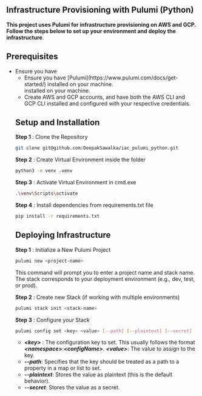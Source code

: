 ## Infrastructure Provisioning with Pulumi (Python)

**This project uses Pulumi for infrastructure provisioning on AWS and GCP. Follow the steps below to set up your environment and deploy the infrastructure**.

## Prerequisites

<ul>
<li> Ensure you have <ul>
<li> Ensure you have [Pulumi](https://www.pulumi.com/docs/get-started/) installed on your machine.</li> installed on your machine.</li>

<li>Create AWS and GCP accounts, and have both the AWS CLI and GCP CLI installed and configured with your respective credentials.</li>
</ul>

## Setup and Installation

**Step 1** : Clone the Repository
```bash
git clone git@github.com:DeepakSawalka/iac_pulumi_python.git
```
**Step 2** : Create Virtual Environment inside the folder
```bash
python3 -m venv .venv
```
**Step 3** : Activate Virtual Environment in cmd.exe 
```bash
.\venv\Scripts\activate
```
**Step 4** : Install dependencies from requirements.txt file
```bash
pip install -r requirements.txt
```
## Deploying Infrastructure

**Step 1** : Initialize a New Pulumi Project 
```bash
pulumi new <project-name>
```
This command will prompt you to enter a project name and stack name. The stack corresponds to your deployment environment (e.g., dev, test, or prod).

**Step 2** : Create new Stack (if working with multiple environments)
```bash
pulumi stack init <stack-name>
```
**Step 3** : Configure your Stack 
```bash
pulumi config set <key> <value> [--path] [--plaintext] [--secret]
```
<ul>
<li> <b><i>&lt;key&gt;</i></b> : The configuration key to set. This usually follows the format <b><i>&lt;namespace&gt;</i></b>:<b><i>&lt;configName&gt;</i></b>.
<b><i>&lt;value&gt;</i></b>: The value to assign to the key.</li>
<li><b><i>--path</i></b>: Specifies that the key should be treated as a path to a property in a map or list to set.</li>
<li><b><i>--plaintext</b></i>: Stores the value as plaintext (this is the default behavior).</li>
<li><b><i>--secret</b></i>: Stores the value as a secret.</li> 
</ul>